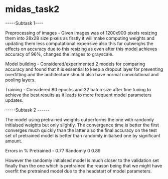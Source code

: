 # midas_task2

-----Subtask 1----

Preprocessing of images - Given images was of 1200x900 pixels resizing them into 28x28 size pixels as firstly it will make computing weights and updating them less computational expensive also this far outweighs the effects on accuracy due to this resizing as even after this model achieves accuracy of 96%, changed the images to grayscale.

Model building - Considered/experimented  2 models for comparing accuracy and found that it is essential to keep a dropout layer for preventing overfitting and the architecture should also have normal convolutional and pooling layers.

Training - Considered 80 epochs and 32 batch size after fine tuning to achieve the best results as it leads to more frequent model parameters updates.

-----Subtask 2 ------

The model using pretrained weights outperforms the one with randomly initialsed weights but only slightly. The convergence time is better the first converges much quickly than the latter also the final accuracy on the test set of pretrained model is better than randomly initialsed one by significant amount.

Errors in %
Pretrained - 0.77
Randomly 0 0.89

However the randomly initialsed model is much closer to the validation set finally than the one which is pretrained the reason being that we might have overfit the pretrained model due to the headstart of model parameters.


